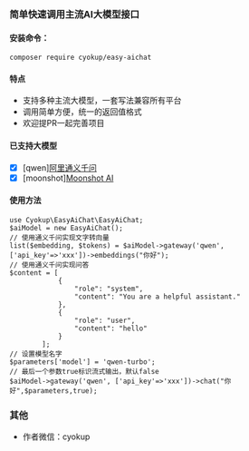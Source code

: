 ### 简单快速调用主流AI大模型接口

#### 安装命令：

`composer require cyokup/easy-aichat`

#### 特点

- 支持多种主流大模型，一套写法兼容所有平台
- 调用简单方便，统一的返回值格式
- 欢迎提PR一起完善项目

#### 已支持大模型

+ [x] [qwen][阿里通义千问](https://help.aliyun.com/document_detail/2400395.html)
+ [x] [moonshot][Moonshot AI](https://platform.moonshot.cn/)

#### 使用方法

```
use Cyokup\EasyAiChat\EasyAiChat;
$aiModel = new EasyAiChat();
// 使用通义千问实现文字转向量
list($embedding, $tokens) = $aiModel->gateway('qwen', ['api_key'=>'xxx'])->embeddings("你好");
// 使用通义千问实现问答
$content = [      
            {
                "role": "system",
                "content": "You are a helpful assistant."
            },
            {
                "role": "user",
                "content": "hello"
            }
        ];
// 设置模型名字     
$parameters['model'] = 'qwen-turbo';  
// 最后一个参数true标识流式输出，默认false      
$aiModel->gateway('qwen', ['api_key'=>'xxx'])->chat("你好",$parameters,true);
```

####      

### 其他

- 作者微信：cyokup
